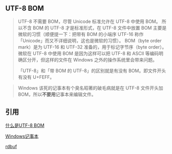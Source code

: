 ## UTF-8 BOM

> UTF-8 不需要 BOM，尽管 Unicode 标准允许在 UTF-8 中使用 BOM。
> 所以不含 BOM 的 UTF-8 才是标准形式，在 UTF-8 文件中放置 BOM 主要是微软的习惯（顺便提一下：把带有 BOM 的小端序 UTF-16 称作「Unicode」而又不详细说明，这也是微软的习惯）。
> BOM（byte order mark）是为 UTF-16 和 UTF-32 准备的，用于标记字节序（byte order）。微软在 UTF-8 中使用 BOM 是因为这样可以把 UTF-8 和 ASCII 等编码明确区分开，但这样的文件在 Windows 之外的操作系统里会带来问题。
>
> 「UTF-8」和「带 BOM 的 UTF-8」的区别就是有没有 BOM。即文件开头有没有 U+FEFF。



> Windows 该死的记事本有个臭名昭著的破毛病就是在 UTF-8 文件开头加 BOM，所以**不要用**记事本来编辑文件。



## 引用

[什么是UTF-8 BOM](https://www.zhihu.com/question/20167122)

[Windows记事本](https://www.zhihu.com/question/20138814)

[rdbuf](https://stackoverflow.com/questions/2141749/what-does-ifstreamrdbuf-actually-do)